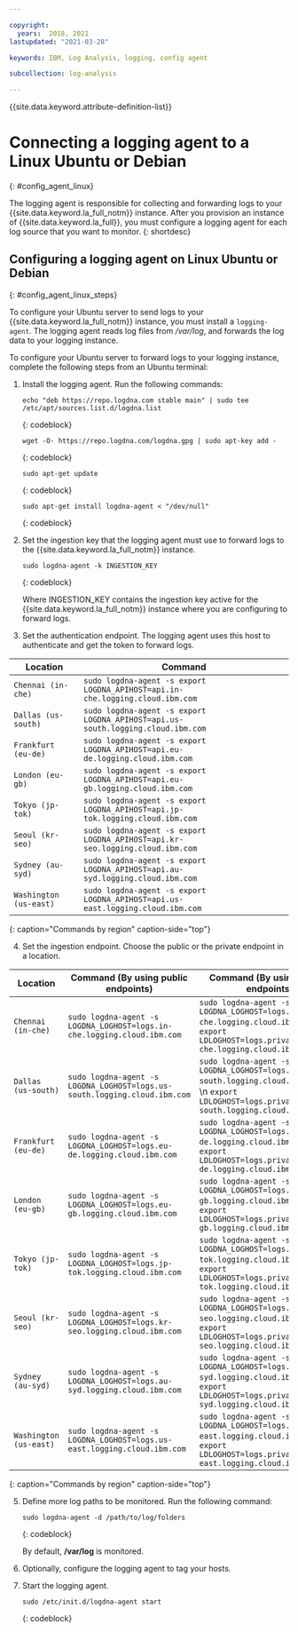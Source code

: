 ```yaml
---

copyright:
  years:  2018, 2021
lastupdated: "2021-03-28"

keywords: IBM, Log Analysis, logging, config agent

subcollection: log-analysis

---
```


{{site.data.keyword.attribute-definition-list}}

# Connecting a logging agent to a Linux Ubuntu or Debian
{: #config_agent_linux}

The logging agent is responsible for collecting and forwarding logs to your {{site.data.keyword.la_full_notm}} instance. After you provision an instance of {{site.data.keyword.la_full}}, you must configure a logging agent for each log source that you want to monitor.
{: shortdesc}


## Configuring a logging agent on Linux Ubuntu or Debian
{: #config_agent_linux_steps}

To configure your Ubuntu server to send logs to your {{site.data.keyword.la_full_notm}} instance, you must install a `logging-agent`. The logging agent reads log files from */var/log*, and forwards the log data to your logging instance.

To configure your Ubuntu server to forward logs to your logging instance, complete the following steps from an Ubuntu terminal:

1. Install the logging agent. Run the following commands:

    ```
    echo "deb https://repo.logdna.com stable main" | sudo tee /etc/apt/sources.list.d/logdna.list
    ```
    {: codeblock}

    ```
    wget -O- https://repo.logdna.com/logdna.gpg | sudo apt-key add -
    ```
    {: codeblock}

    ```
    sudo apt-get update
    ```
    {: codeblock}

    ```
    sudo apt-get install logdna-agent < "/dev/null"
    ```
    {: codeblock}

2. Set the ingestion key that the logging agent must use to forward logs to the {{site.data.keyword.la_full_notm}} instance.  

    ```
    sudo logdna-agent -k INGESTION_KEY
    ```
    {: codeblock}

    Where INGESTION_KEY contains the ingestion key active for the {{site.data.keyword.la_full_notm}} instance where you are configuring to forward logs.

3. Set the authentication endpoint. The logging agent uses this host to authenticate and get the token to forward logs. 

| Location               | Command                                                                         |
|------------------------|---------------------------------------------------------------------------------|
| `Chennai (in-che)`     | `sudo logdna-agent -s export LOGDNA_APIHOST=api.in-che.logging.cloud.ibm.com`   |
| `Dallas (us-south)`    | `sudo logdna-agent -s export LOGDNA_APIHOST=api.us-south.logging.cloud.ibm.com` |
| `Frankfurt (eu-de)`    | `sudo logdna-agent -s export LOGDNA_APIHOST=api.eu-de.logging.cloud.ibm.com`    |
| `London (eu-gb)`       | `sudo logdna-agent -s export LOGDNA_APIHOST=api.eu-gb.logging.cloud.ibm.com`    |
| `Tokyo (jp-tok)`       | `sudo logdna-agent -s export LOGDNA_APIHOST=api.jp-tok.logging.cloud.ibm.com`   |
| `Seoul (kr-seo)`       | `sudo logdna-agent -s export LOGDNA_APIHOST=api.kr-seo.logging.cloud.ibm.com`   |
| `Sydney (au-syd)`      | `sudo logdna-agent -s export LOGDNA_APIHOST=api.au-syd.logging.cloud.ibm.com`   |
| `Washington (us-east)` | `sudo logdna-agent -s export LOGDNA_APIHOST=api.us-east.logging.cloud.ibm.com`  |
{: caption="Commands by region" caption-side="top"}


4. Set the ingestion endpoint. Choose the public or the private endpoint in a location.

| Location               | Command (By using public endpoints)                                       | Command (By using private endpoints)                                                                                                                     |
|------------------------|---------------------------------------------------------------------------|----------------------------------------------------------------------------------------------------------------------------------------------------------|
| `Chennai (in-che)`     | `sudo logdna-agent -s LOGDNA_LOGHOST=logs.in-che.logging.cloud.ibm.com`   | `sudo logdna-agent -s LOGDNA_LOGHOST=logs.private.in-che.logging.cloud.ibm.com`  \n  \n `export LDLOGHOST=logs.private.in-che.logging.cloud.ibm.com`     |
| `Dallas (us-south)`    | `sudo logdna-agent -s LOGDNA_LOGHOST=logs.us-south.logging.cloud.ibm.com` | `sudo logdna-agent -s LOGDNA_LOGHOST=logs.private.us-south.logging.cloud.ibm.com`  \n  \n `export LDLOGHOST=logs.private.us-south.logging.cloud.ibm.com` |
| `Frankfurt (eu-de)`    | `sudo logdna-agent -s LOGDNA_LOGHOST=logs.eu-de.logging.cloud.ibm.com`    | `sudo logdna-agent -s LOGDNA_LOGHOST=logs.private.eu-de.logging.cloud.ibm.com`  \n  \n `export LDLOGHOST=logs.private.eu-de.logging.cloud.ibm.com`       |
| `London (eu-gb)`       | `sudo logdna-agent -s LOGDNA_LOGHOST=logs.eu-gb.logging.cloud.ibm.com`    | `sudo logdna-agent -s LOGDNA_LOGHOST=logs.private.eu-gb.logging.cloud.ibm.com`  \n  \n `export LDLOGHOST=logs.private.eu-gb.logging.cloud.ibm.com`       |
| `Tokyo (jp-tok)`       | `sudo logdna-agent -s LOGDNA_LOGHOST=logs.jp-tok.logging.cloud.ibm.com`   | `sudo logdna-agent -s LOGDNA_LOGHOST=logs.private.jp-tok.logging.cloud.ibm.com`  \n  \n `export LDLOGHOST=logs.private.jp-tok.logging.cloud.ibm.com`     |
| `Seoul (kr-seo)`       | `sudo logdna-agent -s LOGDNA_LOGHOST=logs.kr-seo.logging.cloud.ibm.com`   | `sudo logdna-agent -s LOGDNA_LOGHOST=logs.private.kr-seo.logging.cloud.ibm.com`  \n  \n `export LDLOGHOST=logs.private.kr-seo.logging.cloud.ibm.com`     |
| `Sydney (au-syd)`      | `sudo logdna-agent -s LOGDNA_LOGHOST=logs.au-syd.logging.cloud.ibm.com`   | `sudo logdna-agent -s LOGDNA_LOGHOST=logs.private.au-syd.logging.cloud.ibm.com`  \n  \n `export LDLOGHOST=logs.private.au-syd.logging.cloud.ibm.com`     |
| `Washington (us-east)` | `sudo logdna-agent -s LOGDNA_LOGHOST=logs.us-east.logging.cloud.ibm.com`  | `sudo logdna-agent -s LOGDNA_LOGHOST=logs.private.us-east.logging.cloud.ibm.com`  \n  \n `export LDLOGHOST=logs.private.us-east.logging.cloud.ibm.com`   |
{: caption="Commands by region" caption-side="top"}

5. Define more log paths to be monitored. Run the following command:

    ```
    sudo logdna-agent -d /path/to/log/folders
    ```
    {: codeblock}

    By default, **/var/log** is monitored.

6. Optionally, configure the logging agent to tag your hosts.

7. Start the logging agent.

    ```
    sudo /etc/init.d/logdna-agent start
    ```
    {: codeblock}


